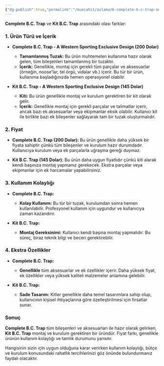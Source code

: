 ```yaml
---
{"dg-publish":true,"permalink":"/muecahit/avlama/6-complete-b-c-trap-ve-kit-b-c-trap-arasindaki-olasi-farklar/","dgPassFrontmatter":true}
---
```


**Complete B.C. Trap** ve **Kit B.C. Trap** arasındaki olası farklar:

### **1. Ürün Türü ve İçerik**

- **Complete B.C. Trap - A Western Sporting Exclusive Design (200 Dolar)**
    
    - **Tamamlanmış Tuzak:** Bu ürün muhtemelen kullanıma hazır olarak gelen, tüm bileşenleri tamamlanmış bir tuzaktır.
    - **İçerik:** Genellikle, montaj için gerekli tüm parçalar ve aksesuarlar (örneğin, noose'lar, tel örgü, vidalar vb.) içerir. Bu tür bir ürün, kullanıma başladığınızda hemen operasyonel olabilir.
- **Kit B.C. Trap - A Western Sporting Exclusive Design (145 Dolar)**
    
    - **Kiti:** Bu ürün genellikle montaj ve kurulum gerektiren bir kit olarak gelir.
    - **İçerik:** Genellikle montaj için gerekli parçalar ve talimatlar içerir, ancak bazı ek aksesuarlar veya ekipmanlar eksik olabilir. Kullanıcı kit ile birlikte bazı ek bileşenler sağlayarak tam bir tuzak oluşturmalıdır.

### **2. Fiyat**

- **Complete B.C. Trap (200 Dolar):** Bu ürün genellikle daha yüksek bir fiyata sahiptir çünkü tüm bileşenler ve kurulum hazır durumdadır. Kullanıcıya kurulum veya ek parçalarla uğraşma gereği duymaz.
    
- **Kit B.C. Trap (145 Dolar):** Bu ürün daha uygun fiyatlıdır çünkü kiti alarak kendi başınıza montaj yapmanız gerekecek. Ekstra parçalar veya ekipmanlar için ek harcamalar yapabilirsiniz.
    

### **3. Kullanım Kolaylığı**

- **Complete B.C. Trap:**
    
    - **Kolay Kullanım:** Bu tür bir tuzak, kurulumdan sonra hemen kullanılabilir. Profesyonel kullanım için uygundur ve kullanıcıya zaman kazandırır.
- **Kit B.C. Trap:**
    
    - **Montaj Gereksinimi:** Kullanıcı kendi başına montaj yapmalıdır. Bu süreç, biraz teknik bilgi ve beceri gerektirebilir.

### **4. Ekstra Özellikler**

- **Complete B.C. Trap:**
    
    - **Genellikle** tüm aksesuarlar ve ek özellikler içerir. Daha yüksek fiyat, ek özellikler veya yüksek kaliteli malzemeler anlamına gelebilir.
- **Kit B.C. Trap:**
    
    - **Sade Tasarım:** Kitler genellikle daha temel tasarımlara sahip olup, kullanıcının kişisel ihtiyaçlarına göre özelleştirilmesi için fırsatlar sunar.

### **Sonuç**

**Complete B.C. Trap** tüm bileşenleri ve aksesuarları ile hazır olarak gelirken, **Kit B.C. Trap** montaj ve kurulum gerektiren bir üründür. Fiyat farkı, genellikle ürünün kullanım kolaylığı ve tamlık durumunu yansıtır.

Hangisinin sizin için uygun olduğuna karar verirken kullanım kolaylığı, bütçe ve kurulum konusundaki rahatlık tercihlerinizi göz önünde bulundurmanız faydalı olacaktır.